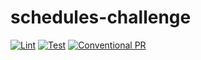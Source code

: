 # schedules-challenge

[![Lint](https://github.com/ericloureiro/schedules-challenge/actions/workflows/lint.yml/badge.svg)](https://github.com/ericloureiro/schedules-challenge/actions/workflows/lint.yml) [![Test](https://github.com/ericloureiro/schedules-challenge/actions/workflows/test.yml/badge.svg)](https://github.com/ericloureiro/schedules-challenge/actions/workflows/test.yml) [![Conventional PR](https://github.com/ericloureiro/schedules-challenge/actions/workflows/pr.yml/badge.svg)](https://github.com/ericloureiro/schedules-challenge/actions/workflows/pr.yml)
